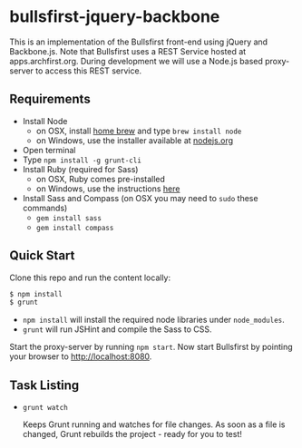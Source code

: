 bullsfirst-jquery-backbone
==========================

This is an implementation of the Bullsfirst front-end using jQuery and Backbone.js. Note that Bullsfirst uses a REST Service hosted at apps.archfirst.org. During development we will use a Node.js based proxy-server to access this REST service.

## Requirements

- Install Node
    - on OSX, install [home brew](http://brew.sh/) and type `brew install node`
    - on Windows, use the installer available at [nodejs.org](http://nodejs.org/)
- Open terminal
- Type `npm install -g grunt-cli`
- Install Ruby (required for Sass)
    - on OSX, Ruby comes pre-installed
    - on Windows, use the instructions [here](http://rubyinstaller.org/downloads/)
- Install Sass and Compass (on OSX you may need to `sudo` these commands)
    - `gem install sass`
    - `gem install compass`

## Quick Start
Clone this repo and run the content locally:
```bash
$ npm install
$ grunt
```
- `npm install` will install the required node libraries under `node_modules`.
- `grunt` will run JSHint and compile the Sass to CSS.

Start the proxy-server by running `npm start`. Now start Bullsfirst by pointing your browser to [http://localhost:8080](http://localhost:8080).

## Task Listing

- `grunt watch`

    Keeps Grunt running and watches for file changes. As soon as a file is changed, Grunt rebuilds the project - ready for you to test!